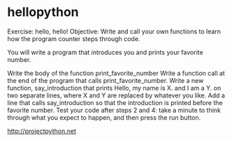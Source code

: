 # hellopython
Exercise: hello, hello!
Objective: Write and call your own functions to learn how the program counter steps through code.

You will write a program that introduces you and prints your favorite number.

Write the body of the function print_favorite_number
Write a function call at the end of the program that calls print_favorite_number.
Write a new function, say_introduction that prints Hello, my name is X. and I am a Y. on two separate lines, where X and Y are replaced by whatever you like.
Add a line that calls say_introduction so that the introduction is printed before the favorite number.
Test your code after steps 2 and 4: take a minute to think through what you expect to happen, and then press the run button.

http://projectpython.net
